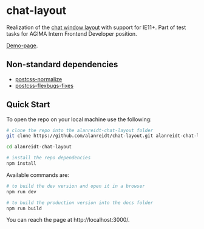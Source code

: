 # chat-layout
Realization of the [chat window layout](https://www.figma.com/file/aXI1GkPvjq0o8QqpmlMw0Jr9/test) with support for IE11+.
Part of test tasks for AGIMA Intern Frontend Developer position.

[Demo-page](https://alanreidt.github.io/chat-layout/).

## Non-standard dependencies
- [postcss-normalize](https://github.com/csstools/postcss-normalize)
- [postcss-flexbugs-fixes](https://github.com/luisrudge/postcss-flexbugs-fixes)

## Quick Start
To open the repo on your local machine use the following:
```bash
# clone the repo into the alanreidt-chat-layout folder
git clone https://github.com/alanreidt/chat-layout.git alanreidt-chat-layout

cd alanreidt-chat-layout

# install the repo dependencies
npm install
```

Available commands are:
```bash
# to build the dev version and open it in a browser
npm run dev

# to build the production version into the docs folder
npm run build
```

You can reach the page at http://localhost:3000/.
